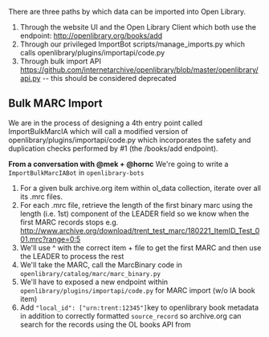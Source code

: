 There are three paths by which data can be imported into Open Library.

1. Through the website UI and the Open Library Client which both use the endpoint: http://openlibrary.org/books/add
2. Through our privileged ImportBot scripts/manage_imports.py which calls openlibrary/plugins/importapi/code.py
3. Through bulk import API https://github.com/internetarchive/openlibrary/blob/master/openlibrary/api.py -- this should be considered deprecated

## Bulk MARC Import

We are in the process of designing a 4th entry point called ImportBulkMarcIA which will call a modified version of openlibrary/plugins/importapi/code.py which incorporates the safety and duplication checks performed by #1 (the /books/add endpoint).

**From a conversation with @mek + @hornc**
We're going to write a `ImportBulkMarcIABot` in `openlibrary-bots`

1. For a given bulk archive.org item within ol_data collection, iterate over all its .mrc files.
2. For each .mrc file, retrieve the length of the first binary marc using the length (i.e. 1st) component of the LEADER field so we know when the first MARC records stops
e.g. http://www.archive.org/download/trent_test_marc/180221_ItemID_Test_001.mrc?range=0:5
3. We'll use ^ with the correct item + file to get the first MARC and then use the LEADER to process the rest
4. We'll take the MARC, call the MarcBinary code in `openlibrary/catalog/marc/marc_binary.py`
5. We'll have to exposed a new endpoint within `openlibrary/plugins/importapi/code.py` for MARC import (w/o IA book item) 
6. Add `"local_id": ["urn:trent:12345"]`key to openlibrary book metadata in addition to correctly formatted `source_record` so archive.org can search for the records using the OL books API from